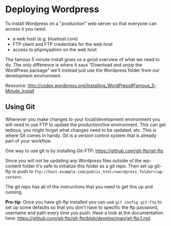 # Deploying Wordpress

To install Wordpress on a "production" web server so that everyone can access it you need: 

* a web host (e.g. bluehost.com)
* FTP client and FTP credentials for the web host
* access to phpmyadmin on the web host


The famous 5 minute install gives us a good overview of what we need to do. The only difference is where it says "Download and unzip the WordPress package" we'll instead just use the Wordpress folder from our development environment.

Resource: http://codex.wordpress.org/Installing_WordPress#Famous_5-Minute_Install


## Using Git

Whenever you make changes to your local/development environment you will need to use FTP to update the production/live environment. This can get tedious, you might forget what changes need to be updated, etc. This is where Git comes in handy. Git is a version control system that is already part  of your workflow.

One way to use git is by installing Git-FTP:
https://github.com/git-ftp/git-ftp

Since you will not be updating any Wordpress files outside of the wp-content folder it's safe to initialize this folder as a git repo. Then set up git-ftp to push to `ftp://host.example.com/public_html/<wordpress_folder>/wp-content`.

The git repo has all of the instructions that you need to get this up and running. 

**Pro-tip**: Once you have git-ftp installed you can use `git config git-ftp` to set up some defaults so that you don't have to specific the ftp password, username and path every time you push. Have a look at the documentation here: https://github.com/git-ftp/git-ftp/blob/develop/man/git-ftp.1.md.